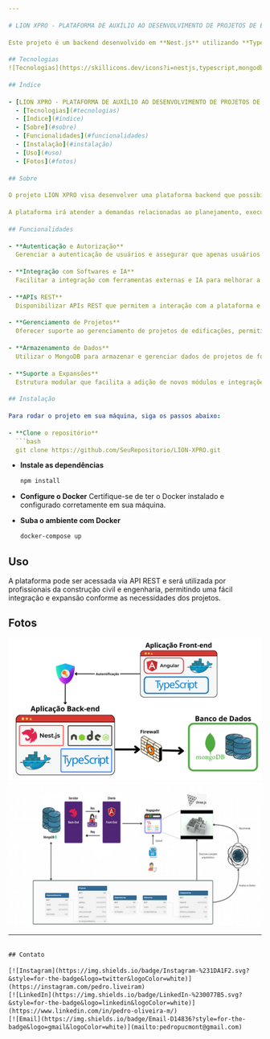 ```yaml
---

# LION XPRO - PLATAFORMA DE AUXÍLIO AO DESENVOLVIMENTO DE PROJETOS DE EDIFICAÇÕES ![Em Andamento](https://img.shields.io/badge/status-em%20andamento-yellow)

Este projeto é um backend desenvolvido em **Nest.js** utilizando **TypeScript**, **MongoDB** e **Docker**, que realiza requisições via **API REST** com autenticação. O objetivo principal é criar uma aplicação robusta e expansível, capaz de integrar-se com outros softwares e inteligências artificiais (IA) para auxiliar no desenvolvimento de projetos de edificações.  

## Tecnologias
![Tecnologias](https://skillicons.dev/icons?i=nestjs,typescript,mongodb,docker,git)

## Índice

- [LION XPRO - PLATAFORMA DE AUXÍLIO AO DESENVOLVIMENTO DE PROJETOS DE EDIFICAÇÕES](#lion-xpro---plataforma-de-auxílio-ao-desenvolvimento-de-projetos-de-edificações)
  - [Tecnologias](#tecnologias)
  - [Índice](#índice)
  - [Sobre](#sobre)
  - [Funcionalidades](#funcionalidades)
  - [Instalação](#instalação)
  - [Uso](#uso)
  - [Fotos](#fotos)

## Sobre

O projeto LION XPRO visa desenvolver uma plataforma backend que possibilite a integração com outras ferramentas de engenharia e software de arquitetura, além de modelos de IA. Esta plataforma deve ser capaz de suportar o crescimento da aplicação, possibilitando expansões futuras para novos recursos e integrações.

A plataforma irá atender a demandas relacionadas ao planejamento, execução e análise de projetos de edificações, proporcionando uma infraestrutura escalável para a criação e gerenciamento de informações em tempo real.

## Funcionalidades

- **Autenticação e Autorização**
  Gerenciar a autenticação de usuários e assegurar que apenas usuários autorizados possam acessar determinadas áreas e funcionalidades da plataforma.

- **Integração com Softwares e IA**
  Facilitar a integração com ferramentas externas e IA para melhorar a precisão e a eficiência no desenvolvimento e análise de projetos.

- **APIs REST**
  Disponibilizar APIs REST que permitem a interação com a plataforma e integração com outros sistemas.

- **Gerenciamento de Projetos**
  Oferecer suporte ao gerenciamento de projetos de edificações, permitindo a criação, edição e exclusão de informações de forma dinâmica e organizada.

- **Armazenamento de Dados**
  Utilizar o MongoDB para armazenar e gerenciar dados de projetos de forma eficiente, garantindo escalabilidade e integridade.

- **Suporte a Expansões**
  Estrutura modular que facilita a adição de novos módulos e integrações com outras tecnologias no futuro.

## Instalação

Para rodar o projeto em sua máquina, siga os passos abaixo:

- **Clone o repositório**
  ```bash
  git clone https://github.com/SeuRepositorio/LION-XPRO.git
  ```
- **Instale as dependências**
  ```bash
  npm install
  ```
- **Configure o Docker**
  Certifique-se de ter o Docker instalado e configurado corretamente em sua máquina.
  
- **Suba o ambiente com Docker**
  ```bash
  docker-compose up
  ```

## Uso

A plataforma pode ser acessada via API REST e será utilizada por profissionais da construção civil e engenharia, permitindo uma fácil integração e expansão conforme as necessidades dos projetos.

## Fotos
![Imagem do Sistema](https://raw.githubusercontent.com/PedrOliveiraM/backend-lion/refs/heads/main/assets/Arquitetura%20do%20Sistema.png)
![Imagem do Sistema](https://raw.githubusercontent.com/PedrOliveiraM/backend-lion/refs/heads/main/assets/Fluxo%20do%20Sistema%20Lion.jpg)


---
```

## Contato

[![Instagram](https://img.shields.io/badge/Instagram-%231DA1F2.svg?&style=for-the-badge&logo=twitter&logoColor=white)](https://instagram.com/pedro.liveiram)
[![LinkedIn](https://img.shields.io/badge/LinkedIn-%230077B5.svg?&style=for-the-badge&logo=linkedin&logoColor=white)](https://www.linkedin.com/in/pedro-oliveira-m/)
[![Email](https://img.shields.io/badge/Email-D14836?style=for-the-badge&logo=gmail&logoColor=white)](mailto:pedropucmont@gmail.com)

